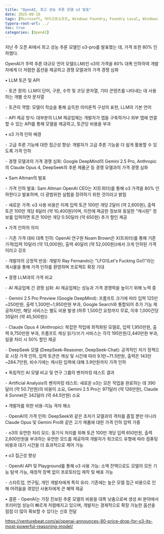 ```yaml
---
title: "OpenAI, 최고 성능 추론 모델 o3 발표"
date: 2025-06-16
tags: [Microsoft, 마이크로소프트, Windows Foundry, Foundry Local, Windows Azure, Azure AI Foundry, AI Agent, Ollama]
typora-root-url: ../
toc: true
categories: [OpenAI]
---
```


지난 주 오픈 AI에서 최고 성능 추론 모델인 o3-pro를 발표했는 데,  가격 또한 80% 인하했다. 



OpenAI가 주력 추론 대규모 언어 모델(LLM)인 o3의 가격을 80% 대폭 인하하여 개발자에게 더 저렴한 옵션을 제공하고 경쟁 모델과의 가격 경쟁 심화

• LLM 토큰 및 API

⁃ 토큰 정의: LLM이 단어, 구문, 수학 및 코딩 문자열, 기타 콘텐츠를 나타내는 데 사용하는 개별 숫자 문자열

⁃ 토큰의 역할: 모델이 학습을 통해 습득한 의미론적 구성의 표현, LLM의 기본 언어

⁃ API 제공 방식: 대부분의 LLM 제공업체는 개발자가 앱을 구축하거나 외부 앱에 연결할 수 있는 API를 통해 모델을 제공하고, 토큰당 비용을 부과

• o3 가격 인하 배경

⁃ 고급 추론 기능에 대한 접근성 향상: 개발자가 고급 추론 기능을 더 쉽게 활용할 수 있도록 가격 인하

⁃ 경쟁 모델과의 가격 경쟁 심화: Google DeepMind의 Gemini 2.5 Pro, Anthropic의 Claude Opus 4, DeepSeek의 추론 제품군 등 경쟁 모델과의 가격 경쟁 심화

• Sam Altman의 발표

⁃ 가격 인하 발표: Sam Altman OpenAI CEO는 X(트위터)를 통해 o3 가격을 80% 인하한다고 발표하며, 더 광범위한 실험을 장려하기 위한 것이라고 밝힘

⁃ 새로운 가격: o3 사용 비용은 이제 입력 토큰 100만 개당 2달러 (약 2,600원), 출력 토큰 100만 개당 8달러 (약 10,400원)이며, 이전에 제공한 정보와 동일한 "캐시된" 정보를 입력하면 토큰 100만 개당 0.50달러 (약 650원) 추가 할인 제공

• 가격 인하의 의미

⁃ 기존 가격 대비 대폭 인하: OpenAI 연구원 Noam Brown은 X(트위터)를 통해 기존 가격(입력 10달러 (약 13,000원), 출력 40달러 (약 52,000원))에서 크게 인하된 가격이라고 강조

⁃ 개발자의 긍정적 반응: 개발자 Ray Fernando는 "LFG!(Let's Fucking Go!)"라는 게시물을 통해 가격 인하를 환영하며 프로젝트 확장 기대

• 경쟁 LLM과의 가격 비교

⁃ AI 제공업체 간 경쟁 심화: AI 제공업체는 성능과 가격 경쟁력을 높이기 위해 노력 중

⁃ Gemini 2.5 Pro Preview (Google DeepMind): 프롬프트 크기에 따라 입력 125만~250만원, 출력 1,300만~1,950만원 부과, Google Search와 통합되어 추가 기능 제공하지만, 해당 서비스는 별도 비용 발생 (하루 1,500건 요청까지 무료, 이후 1,000건당 35달러 (약 45,500원))

⁃ Claude Opus 4 (Anthropic): 복잡한 작업에 최적화된 모델로, 입력 1,950만원, 출력 9,750만원 부과, 프롬프트 캐싱 읽기/쓰기 서비스는 각각 195만원/2,440만원 부과, 일괄 처리 시 50% 할인 제공

⁃ DeepSeek 모델 (DeepSeek-Reasoner, DeepSeek-Chat): 공격적인 저가 정책으로 시장 가격 인하, 입력 토큰은 캐싱 및 시간에 따라 9.1만~71.5만원, 출력은 143만~284.7만원, 비수기에는 캐시된 입력에 대해 3.9만원까지 가격 인하



• 독립적인 AI 모델 비교 및 연구 그룹의 벤치마킹 테스트 결과

⁃ Artificial Analysis의 벤치마킹 테스트: 새로운 o3는 모든 작업을 완료하는 데 390달러 (약 50.7만원)의 비용이 소요, Gemini 2.5 Pro는 971달러 (약 126만원), Claude 4 Sonnet은 342달러 (약 44.5만원) 소요



• 개발자를 위한 비용-지능 격차 해소

⁃ OpenAI의 가격 인하: DeepSeek와 같은 초저가 모델과의 격차를 좁힐 뿐만 아니라 Claude Opus 및 Gemini Pro와 같은 고가 제품에 대한 가격 인하 압력 가중

⁃ o3의 유연한 처리 모드: 동기식 처리를 위해 토큰 100만 개당 입력 650만원, 출력 2,600만원을 부과하는 유연한 모드를 제공하여 개발자가 워크로드 유형에 따라 컴퓨팅 비용과 대기 시간을 더 효과적으로 제어 가능



• o3 접근성 향상

⁃ OpenAI API 및 Playground를 통해 o3 사용 가능: 소액 잔액으로도 모델의 모든 기능 탐색 가능, 재정적 장벽 없이 프로토타입 제작 및 배포 가능

⁃ 스타트업, 연구팀, 개인 개발자에게 특히 유리: 기존에는 높은 모델 접근 비용으로 인해 어려움을 겪었던 사용자에게 큰 혜택 제공

• 결론 - OpenAI는 가장 진보된 추론 모델의 비용을 대폭 낮춤으로써 생성 AI 분야에서 프리미엄 성능이 빠르게 저렴해지고 있으며, 개발자는 경제적으로 확장 가능한 옵션을 점점 더 많이 확보할 수 있다는 신호 전달





https://venturebeat.com/ai/openai-announces-80-price-drop-for-o3-its-most-powerful-reasoning-model/





